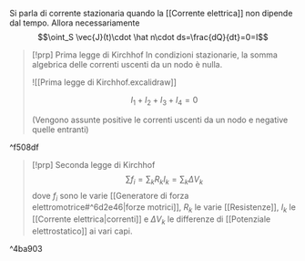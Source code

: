 Si parla di corrente stazionaria quando la [[Corrente elettrica]] non dipende dal tempo.
Allora necessariamente
$$\oint_S \vec{J}(t)\cdot \hat n\cdot ds=\frac{dQ}{dt}=0=I$$
>[!prp] Prima legge di Kirchhof
>In condizioni stazionarie, la somma algebrica delle correnti uscenti da un nodo è nulla.
>
>![[Prima legge di Kirchhof.excalidraw]]
>
>$$I_{1}+I_{2}+I_{3}+I_{4}=0$$
>
>(Vengono assunte positive le correnti uscenti da un nodo e negative quelle entranti)

^f508df


>[!prp] Seconda legge di Kirchhof
>$$\sum f_{i}=\sum_{k}R_{k}I_{k}=\sum_{k}\Delta V_{k}$$
>dove $f_{i}$ sono le varie [[Generatore di forza elettromotrice#^6d2e46|forze motrici]], $R_{k}$ le varie [[Resistenze]], $I_{k}$ le [[Corrente elettrica|correnti]] e $\Delta V_{k}$ le differenze di [[Potenziale elettrostatico]] ai vari capi.

^4ba903



